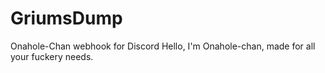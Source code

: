 # GriumsDump
Onahole-Chan webhook for Discord
Hello, I'm Onahole-chan, made for all your fuckery needs.
